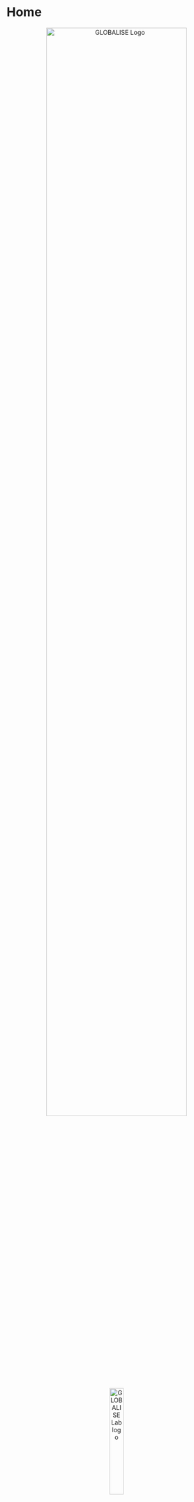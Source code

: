 <!-- ---
hide:
  - toc
--- -->

# Home 

<!-- ![GLOBALISE G](static/img/logo/globalise_g.svg) -->
<p style="text-align: center">
<img src="static/img/logo/globalise.svg" alt="GLOBALISE Logo" width="80%"/> <br>
<img src="static/img/logo/globalise_lab.svg" alt="GLOBALISE Lab logo" width="25%"/>
</p>

The aim of the [GLOBALISE project](https://globalise.huygens.knaw.nl/) is to develop an online infrastructure that unlocks the key series of VOC documents and reports for advanced research methods. On this site, we share experiments and prototypes related to our datasets and infrastructure. We welcome [your feedback](https://globalise.huygens.knaw.nl/contact-us/).

### Experiments

- [Word Embeddings](experiments/GLOBALISE_Word2Vec_Lab.ipynb) trained on the c. 5 million pages of VOC transcriptions, enabling the identification of spelling variants, synonyms, and other semantic relationships for a given word
- [Viewer for transcriptions](experiments/htr-viewer.md) of the c. 5 million pages of VOC documents that comprise the GLOBALISE corpus.
- [Visualization of places](experiments/places-visualization.md) occurring in the c. 5 million pages of VOC documents that comprise the GLOBALISE corpus.
- [Search Interface for the General Missives of the VOC](experiments/blacklab-search-interface-general-missives.md), as edited and published in 14 book volumes over the period 1960-2017.
- [Text-Fabric Serialization of the General Missives of the VOC](experiments/text-fabric-general-missives.md), especially suited for computational analysis of this corpus.
    

